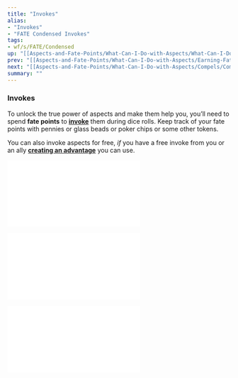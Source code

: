 ```yaml
---
title: "Invokes"
alias:
- "Invokes"
- "FATE Condensed Invokes"
tags:
- wf/s/FATE/Condensed
up: "[[Aspects-and-Fate-Points/What-Can-I-Do-with-Aspects/What-Can-I-Do-with-Aspects]]"
prev: "[[Aspects-and-Fate-Points/What-Can-I-Do-with-Aspects/Earning-Fate-Points/Earning-Fate-Points]]"
next: "[[Aspects-and-Fate-Points/What-Can-I-Do-with-Aspects/Compels/Compels]]"
summary: ""
---
```

### Invokes

To unlock the true power of aspects and make them help you, you’ll need to spend **fate points** to **[invoke](../../../Taking-Action-Rolling-the-Dice/Modifying-the-Dice/Invoking-Aspects.md)** them during dice rolls. Keep track of your fate points with pennies or glass beads or poker chips or some other tokens.

You can also invoke aspects for free, _if_ you have a free invoke from you or an ally **[creating an advantage](../../../Taking-Action-Rolling-the-Dice/Actions/Create-an-Advantage.md)** you can use.

![The-Ellipsis-Trick](The-Ellipsis-Trick.md)

![Hostile-Invocations](Hostile-Invocations.md)

![Invoking-to-Declare-Story-Details](Invoking-to-Declare-Story-Details.md)